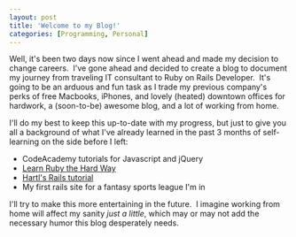 ```yaml
---
layout: post
title: 'Welcome to my Blog!'
categories: [Programming, Personal]
---
```


Well, it's been two days now since I went ahead and made my decision to change careers.  I've gone ahead and decided to create a blog to document my journey from traveling IT consultant to Ruby on Rails Developer.  It's going to be an arduous and fun task as I trade my previous company's perks of free Macbooks, iPhones, and lovely (heated) downtown offices for hardwork, a (soon-to-be) awesome blog, and a lot of working from home.

I'll do my best to keep this up-to-date with my progress, but just to give you all a background of what I've already learned in the past 3 months of self-learning on the side before I left:
<ul>
	<li><span style="line-height:16px;">CodeAcademy tutorials for Javascript and jQuery</span></li>
	<li><a href="http://ruby.learncodethehardway.org/">Learn Ruby the Hard Way</a></li>
	<li><a href="http://ruby.railstutorial.org/ruby-on-rails-tutorial-book">Hartl's Rails tutorial</a></li>
	<li>My first rails site for a fantasy sports league I'm in</li>
</ul>
I'll try to make this more entertaining in the future.  I imagine working from home will affect my sanity<em> just a little</em>, which may or may not add the necessary humor this blog desperately needs.
